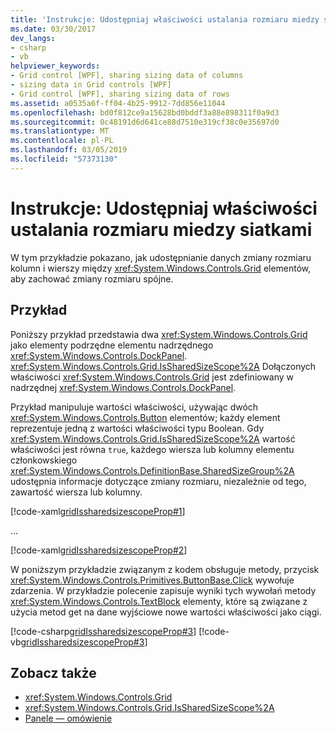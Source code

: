 ```yaml
---
title: 'Instrukcje: Udostępniaj właściwości ustalania rozmiaru miedzy siatkami'
ms.date: 03/30/2017
dev_langs:
- csharp
- vb
helpviewer_keywords:
- Grid control [WPF], sharing sizing data of columns
- sizing data in Grid controls [WPF]
- Grid control [WPF], sharing sizing data of rows
ms.assetid: a0535a6f-ff04-4b25-9912-7dd856e11044
ms.openlocfilehash: bd0f812ce9a15628bd0bddf3a88e898311f0a9d3
ms.sourcegitcommit: 0c48191d6d641ce88d7510e319cf38c0e35697d0
ms.translationtype: MT
ms.contentlocale: pl-PL
ms.lasthandoff: 03/05/2019
ms.locfileid: "57373130"
---
```

# <a name="how-to-share-sizing-properties-between-grids"></a>Instrukcje: Udostępniaj właściwości ustalania rozmiaru miedzy siatkami
W tym przykładzie pokazano, jak udostępnianie danych zmiany rozmiaru kolumn i wierszy między <xref:System.Windows.Controls.Grid> elementów, aby zachować zmiany rozmiaru spójne.  
  
## <a name="example"></a>Przykład  
 Poniższy przykład przedstawia dwa <xref:System.Windows.Controls.Grid> jako elementy podrzędne elementu nadrzędnego <xref:System.Windows.Controls.DockPanel>. <xref:System.Windows.Controls.Grid.IsSharedSizeScope%2A> Dołączonych właściwości <xref:System.Windows.Controls.Grid> jest zdefiniowany w nadrzędnej <xref:System.Windows.Controls.DockPanel>.  
  
 Przykład manipuluje wartości właściwości, używając dwóch <xref:System.Windows.Controls.Button> elementów; każdy element reprezentuje jedną z wartości właściwości typu Boolean. Gdy <xref:System.Windows.Controls.Grid.IsSharedSizeScope%2A> wartość właściwości jest równa `true`, każdego wiersza lub kolumny elementu członkowskiego <xref:System.Windows.Controls.DefinitionBase.SharedSizeGroup%2A> udostępnia informacje dotyczące zmiany rozmiaru, niezależnie od tego, zawartość wiersza lub kolumny.  
  
 [!code-xaml[gridIssharedsizescopeProp#1](~/samples/snippets/csharp/VS_Snippets_Wpf/gridIssharedsizescopeProp/CSharp/Window1.xaml#1)]  
  
 ...  
  
 [!code-xaml[gridIssharedsizescopeProp#2](~/samples/snippets/csharp/VS_Snippets_Wpf/gridIssharedsizescopeProp/CSharp/Window1.xaml#2)]  
  
 W poniższym przykładzie związanym z kodem obsługuje metody, przycisk <xref:System.Windows.Controls.Primitives.ButtonBase.Click> wywołuje zdarzenia. W przykładzie polecenie zapisuje wyniki tych wywołań metody <xref:System.Windows.Controls.TextBlock> elementy, które są związane z użycia metod get na dane wyjściowe nowe wartości właściwości jako ciągi.  
  
 [!code-csharp[gridIssharedsizescopeProp#3](~/samples/snippets/csharp/VS_Snippets_Wpf/gridIssharedsizescopeProp/CSharp/Window1.xaml.cs#3)]
 [!code-vb[gridIssharedsizescopeProp#3](~/samples/snippets/visualbasic/VS_Snippets_Wpf/gridIssharedsizescopeProp/VisualBasic/Window1.xaml.vb#3)]  
  
## <a name="see-also"></a>Zobacz także
- <xref:System.Windows.Controls.Grid>
- <xref:System.Windows.Controls.Grid.IsSharedSizeScope%2A>
- [Panele — omówienie](panels-overview.md)
